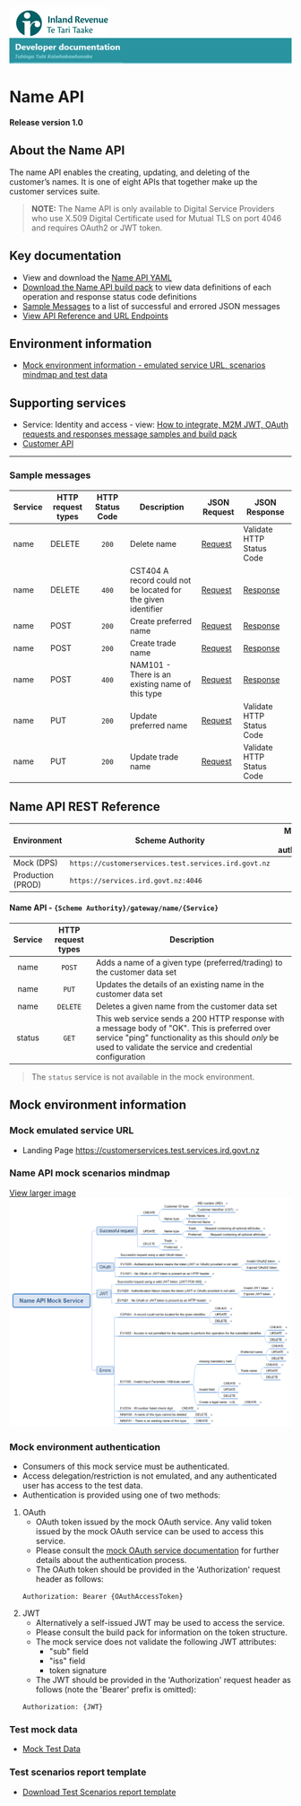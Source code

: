 
![IRD logo](../../Images/IRlogo.gif)
![Software Dev](../../Images/SoftwareDev.png)

# Name API 

#### Release version 1.0 

## About the Name API

The name API enables the creating, updating, and deleting of the customer’s names. It is one of eight APIs that together make up the customer services suite. 

>**NOTE:** The Name API is only available to Digital Service Providers who use X.509 Digital Certificate used for Mutual TLS on port 4046 and requires OAuth2 or JWT token.

## Key documentation

* View and download the [Name API YAML](Name%202023-07-27.yaml)
* [Download the Name API build pack](Build%20pack%20-%20Name%20API.pdf) to view data definitions of each operation and response status code definitions
* [Sample Messages](#Sample-Messages) to a list of successful and errored JSON messages 
* [View API Reference and URL Endpoints](#Name-API-REST-Reference)	

## Environment information

* [Mock environment information - emulated service URL, scenarios mindmap and test data](#mock-environment-information)

## Supporting services
* Service: Identity and access - view: [How to integrate, M2M JWT, OAuth requests and responses message samples and build pack](https://github.com/InlandRevenue/Gateway_Services-Access/tree/master/Identity%20and%20Access)
* [Customer API](../Customer%20API)

---

<a name="Sample-Messages"></a>
### Sample messages

| Service | HTTP request types | HTTP Status Code| Description | JSON Request | JSON Response | 
| -- | -- | :--: | -- | -- | -- | 
| name | DELETE | `200` | Delete name | [Request](sample%20messages/DELETE_200_name_Delete_name_request.json) | Validate HTTP Status Code | 
| name | DELETE | `400` | CST404 A record could not be located for the given identifier | [Request](sample%20messages/DELETE_400_name_CST404_record_could_not_be_located_request.json) | [Response](sample%20messages/DELETE_400_name_CST404_record_could_not_be_located_response.json) | 
| name | POST | `200` | Create preferred name | [Request](sample%20messages/POST_200_name_Create_preferred_name_request.json) | [Response](sample%20messages/POST_200_name_Create_preferred_name_response.json) | 
| name | POST | `200` | Create trade name | [Request](sample%20messages/POST_200_name_Create_trade_name_request.json) | [Response](sample%20messages/POST_200_name_Create_trade_name_response.json) | 
| name | POST | `400` | NAM101 - There is an existing name of this type | [Request](sample%20messages/POST_400_name_NAM101_existing_name_of_this_type_request.json) | [Response](sample%20messages/POST_400_name_NAM101_existing_name_of_this_type_response.json) | 
| name | PUT | `200` | Update preferred name | [Request](sample%20messages/PUT_200_name_Update_preferred_name_request.json) | Validate HTTP Status Code | 
| name | PUT | `200` | Update trade name | [Request](sample%20messages/PUT_200_name_Update_trade_name_request.json) | Validate HTTP Status Code | 

<a name="Name-API-REST-Reference"></a>
## Name API REST Reference

| Environment | Scheme Authority | Mutual TLS (mTLS) authentication |
| --- | --- | :---: |
| Mock (DPS)| `https://customerservices.test.services.ird.govt.nz`| no |
| Production (PROD) | `https://services.ird.govt.nz:4046`| yes |

#### Name API - `{Scheme Authority}/gateway/name/{Service}`
| Service | HTTP request types | Description | 
| :--: | :--: | -- |
| name | `POST` | Adds a name of a given type (preferred/trading) to the customer data set |
| name | `PUT` | Updates the details of an existing name in the customer data set |
| name | `DELETE` | Deletes a given name from the customer data set |
| status | `GET` | This web service sends a 200 HTTP response with a message body of "OK". This is preferred over service "ping" functionality as this should *only* be used to validate the service and credential configuration | 

> The `status` service is not available in the mock environment.



<a name="mock-environment-information"></a>
## Mock environment information

### Mock emulated service URL
* Landing Page https://customerservices.test.services.ird.govt.nz

### Name API mock scenarios mindmap

[View larger image](../images/Name%20API%20Mock%20Service.png)
![Mock Scenarios](../images/Name%20API%20Mock%20Service.png)


### Mock environment authentication
* Consumers of this mock service must be authenticated.
* Access delegation/restriction is not emulated, and any authenticated user has access to the test data.
* Authentication is provided using one of two methods:
 1. OAuth
	* OAuth token issued by the mock OAuth service. Any valid token issued by the mock OAuth service can be used to access this service.
	* Please consult the [mock OAuth service documentation](https://oauth.test.services.ird.govt.nz/) for further details about the authentication process.
	* The OAuth token should be provided in the 'Authorization' request header as follows:
	```
	Authorization: Bearer {OAuthAccessToken}
	```
 2. JWT
	* Alternatively a self-issued JWT may be used to access the service.
	* Please consult the build pack for information on the token structure.
	* The mock service does not validate the following JWT attributes:
		* "sub" field
		* "iss" field
		* token signature
	* The JWT should be provided in the 'Authorization' request header as follows (note the 'Bearer' prefix is omitted):
	```
	Authorization: {JWT}
	```

### Test mock data
* [Mock Test Data](../Test%20Details/) 

### Test scenarios report template

* [Download Test Scenarios report template](Name%20API%20-%20Test%20Report%20Template_v1.1.docx) 

